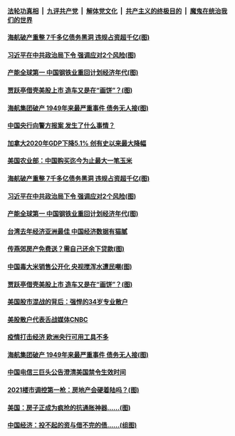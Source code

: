 ####  [法轮功真相](../../../../basic/blob/master/README.md?t=01311531) &nbsp;|&nbsp; [九评共产党](../../../../9ping.md/blob/master/README.md?t=01311531) &nbsp;|&nbsp; [解体党文化](../../../../jtdwh.md/blob/master/README.md?t=01311531)  &nbsp;|&nbsp; [共产主义的终极目的](../../../../gczydzjmd.md/blob/master/README.md?t=01311531) &nbsp;|&nbsp; [魔鬼在统治我们的世界](../../../../mgztzwmdsj.md/blob/master/README.md?t=01311531) 


#### [海航破产重整 7千多亿债务黑洞 违规占资超千亿(图)](../pages/p5/960862.md?t=01311531) 

#### [习近平在中共政治局下令 强调应对2个风险(图)](../pages/p5/960860.md?t=01311531) 

#### [产能全球第一 中国钢铁业重回计划经济年代(图)](../pages/p5/960849.md?t=01311531) 

#### [贾跃亭借壳美股上市 造车又是在“画饼”？(图)](../pages/p5/960810.md?t=01311531) 

#### [海航集团破产 1949年来最严重事件 债务无人接(图)](../pages/p5/960758.md?t=01311531) 


#### [中国央行向警方报案 发生了什么事情？](../pages/p5/960865.md?t=01311531) 

#### [加拿大2020年GDP下降5.1% 创有史以来最大降幅](../pages/p5/960864.md?t=01311531) 

#### [美国农业部：中国购买迄今为止最大一笔玉米](../pages/p5/960863.md?t=01311531) 

#### [海航破产重整 7千多亿债务黑洞 违规占资超千亿(图)](../pages/p5/960862.md?t=01311531) 

#### [习近平在中共政治局下令 强调应对2个风险(图)](../pages/p5/960860.md?t=01311531) 

#### [产能全球第一 中国钢铁业重回计划经济年代(图)](../pages/p5/960849.md?t=01311531) 

#### [台湾去年经济亚洲最佳 中国经济数据有猫腻](../pages/p5/960847.md?t=01311531) 

#### [传燕郊房产免费送？需自己还余下贷款(图)](../pages/p5/960842.md?t=01311531) 

#### [中国毒大米销售公开化 央视搅浑水遭民嘲(图)](../pages/p5/960837.md?t=01311531) 

#### [贾跃亭借壳美股上市 造车又是在“画饼”？(图)](../pages/p5/960810.md?t=01311531) 

#### [美国股市混战的背后：强悍的34岁专业散户](../pages/p5/960779.md?t=01311531) 

#### [美股散户代表舌战媒体CNBC](../pages/p5/960778.md?t=01311531) 

#### [疫情打击经济 欧洲央行可用工具不多](../pages/p5/960777.md?t=01311531) 

#### [海航集团破产 1949年来最严重事件 债务无人接(图)](../pages/p5/960758.md?t=01311531) 

#### [中国电信三巨头公告澄清美国禁令生效时间](../pages/p5/960754.md?t=01311531) 


#### [2021楼市调控第一枪：房地产会硬着陆吗？(图)](../pages/p5/960685.md?t=01311531) 

#### [美国：房子正成为疯抢的抗通胀神器……(图)](../pages/p5/960696.md?t=01311531) 

#### [中国经济：投不起的资与借不完的债……(组图)](../pages/p5/960676.md?t=01311531) 

